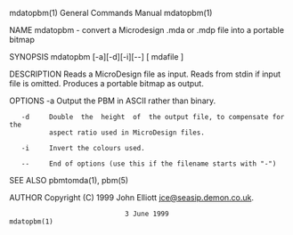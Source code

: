 mdatopbm(1)                General Commands Manual                mdatopbm(1)

NAME
       mdatopbm  -  convert  a  Microdesign .mda or .mdp file into a portable
       bitmap

SYNOPSIS
       mdatopbm [-a][-d][-i][--] [ mdafile ]

DESCRIPTION
       Reads a MicroDesign file as input.  Reads from stdin if input file  is
       omitted.  Produces a portable bitmap as output.

OPTIONS
       -a     Output the PBM in ASCII rather than binary.

       -d     Double  the  height  of  the output file, to compensate for the
              aspect ratio used in MicroDesign files.

       -i     Invert the colours used.

       --     End of options (use this if the filename starts with "-")

SEE ALSO
       pbmtomda(1), pbm(5)

AUTHOR
       Copyright (C) 1999 John Elliott <jce@seasip.demon.co.uk>.

                                 3 June 1999                      mdatopbm(1)
